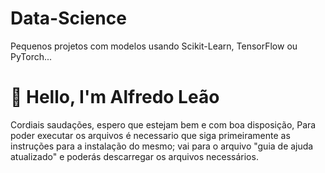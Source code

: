 # Data-Science
Pequenos projetos com modelos usando Scikit-Learn, TensorFlow ou PyTorch...
# 👋 Hello, I'm Alfredo Leão

Cordiais saudações, espero que estejam bem e com boa disposição, 
Para poder executar os arquivos é necessario que siga primeiramente as instruções para a instalação do mesmo;
vai para o arquivo "guia de ajuda atualizado" e poderás descarregar os arquivos necessários.
